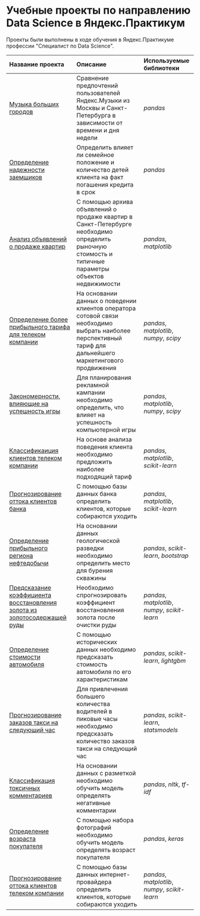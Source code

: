 # Учебные проекты по направлению Data Science в Яндекс.Практикум
Проекты были выполнены в ходе обучения в Яндекс.Практикуме профессии "Специалист по Data Science".

| Название проекта | Описание | Используемые библиотеки | 
| :---------------------- | :---------------------- | :---------------------- |
| [Музыка больших городов](https://github.com/ann-zrb/praktikum_projects/tree/main/big_cities_music) | Сравнение предпочтений пользователей Яндекс.Музыки из Москвы и Санкт-Петербурга в зависимости от времени  и дня недели| *pandas* |
| [Определение надежности заемщиков](https://github.com/ann-zrb/praktikum_projects/tree/main/borrowers_liability) | Определить влияет ли семейное положение и количество детей клиента на факт погашения кредита в срок| *pandas* |
| [Анализ объявлений о продаже квартир](https://github.com/ann-zrb/praktikum_projects/tree/main/real_estate_market_analysis) | С помощью архива объявлений о продаже квартир в Санкт-Петербурге необходимо определить рыночную стоимость и типичные параметры объектов недвижимости| *pandas*, *matplotlib* |
| [Определение более прибыльного тарифа для телеком компании](https://github.com/ann-zrb/praktikum_projects/tree/main/telecom_tariffs_analysis) | На основании данных о поведении клиентов оператора сотовой связи необходимо выбрать наиболее перспективный тариф для дальнейшего маркетингового продвижения| *pandas*, *matplotlib*, *numpy*, *scipy* |
| [Закономерности, влияющие на успешность игры](05_games_market_analysis) | Для планирования рекламной кампании необходимо определить, что влияет на успешность компьютерной игры | *pandas*, *matplotlib*, *numpy*, *scipy* |
| [Классификаиция клиентов телеком компании](06_ml_introduction) | На основе анализа поведения клиента необходимо предложить наиболее подходящий тариф | *pandas*, *matplotlib*, *scikit-learn* |
| [Прогнозирование оттока клиентов банка](07_bank_clients_churn) | С помощью базы данных банка определить клиентов, которые собираются уходить| *pandas*, *matplotlib*, *scikit-learn* |
| [Определение прибыльного региона нефтедобычи](08_oil_well_location) | На основании данных геологической разведки необходимо определить место для бурения скважины | *pandas*, *scikit-learn*, *bootstrap* |
| [Предсказание коэффициента восстановления золота из золотосодержащей руды](09_gold_recovery) | Необходимо спрогнозировать коэффициент восстановления золота после очистки руды | *pandas*, *matplotlib*, *numpy*, *scikit-learn* |
| [Определение стоимости автомобиля](10_car_prices) | С помощью исторических данных необходимо предсказать стоимость автомобиля по его характеристикам | *pandas*, *scikit-learn*, *lightgbm* |
| [Прогнозирование заказов такси на следующий час](11_taxi_orders_prediction) | Для привлечения большего количества водителей в пиковые часы необходимо предсказать количество заказов такси на следующий час | *pandas*, *scikit-learn*, *statsmodels* |
| [Классификация токсичных комментариев](12_toxic_comments_classification) | На основании данных с разметкой необходимо обучить модель определять негативные комментарии  | *pandas*, *nltk*, *tf-idf* |
| [Определение возраста покупателя](13_customer_age_prediction) | С помощью набора фотографий необходимо обучить модель определять возраст покупателя | *pandas*, *keras*|
| [Прогнозирование оттока клиентов телеком компании](14_telecom_churn_prediction) | С помощью базы данных интернет-провайдера определить клиентов, которые собираются уходить | *pandas*, *matplotlib*, *numpy*, *scikit-learn* |
